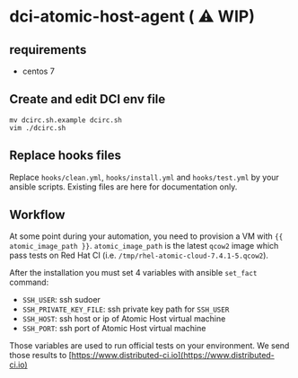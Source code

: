 # dci-atomic-host-agent ( :warning: WIP)

## requirements

 * centos 7
 
## Create and edit DCI env file

    mv dcirc.sh.example dcirc.sh
    vim ./dcirc.sh

## Replace hooks files

Replace `hooks/clean.yml`, `hooks/install.yml` and `hooks/test.yml` by your ansible scripts.
Existing files are here for documentation only.

## Workflow

At some point during your automation, you need to provision a VM with `{{ atomic_image_path }}`. 
`atomic_image_path` is the latest `qcow2` image which pass tests on Red Hat CI (i.e. `/tmp/rhel-atomic-cloud-7.4.1-5.qcow2`).

After the installation you must set 4 variables with ansible `set_fact` command:

 * `SSH_USER`: ssh sudoer
 * `SSH_PRIVATE_KEY_FILE`: ssh private key path for `SSH_USER`
 * `SSH_HOST`: ssh host or ip of Atomic Host virtual machine
 * `SSH_PORT`: ssh port of Atomic Host virtual machine
 
Those variables are used to run official tests on your environment.
We send those results to [https://www.distributed-ci.io](https://www.distributed-ci.io)